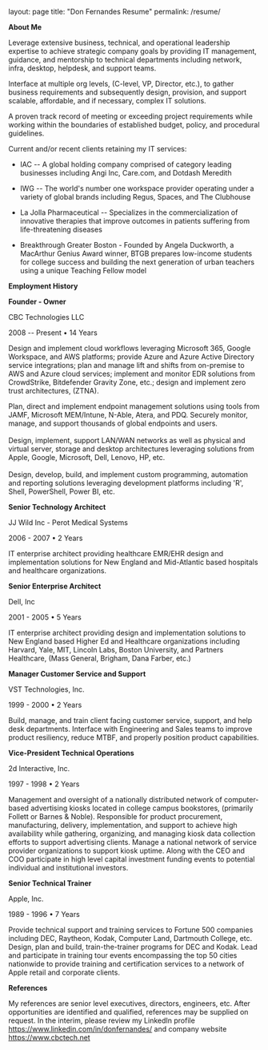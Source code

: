 layout: page
title: "Don Fernandes Resume"
permalink: /resume/

**About Me**

Leverage extensive business, technical, and operational leadership
expertise to achieve strategic company goals by providing IT management,
guidance, and mentorship to technical departments including network,
infra, desktop, helpdesk, and support teams.

Interface at multiple org levels, (C-level, VP, Director, etc.), to
gather business requirements and subsequently design, provision, and
support scalable, affordable, and if necessary, complex IT solutions.

A proven track record of meeting or exceeding project requirements while
working within the boundaries of established budget, policy, and
procedural guidelines.

Current and/or recent clients retaining my IT services:

-   IAC -- A global holding company comprised of category leading
    businesses including Angi Inc, Care.com, and Dotdash Meredith

-   IWG -- The world's number one workspace provider operating under a
    variety of global brands including Regus, Spaces, and The Clubhouse

-   La Jolla Pharmaceutical -- Specializes in the commercialization of
    innovative therapies that improve outcomes in patients suffering
    from life-threatening diseases

-   Breakthrough Greater Boston - Founded by Angela Duckworth, a
    MacArthur Genius Award winner, BTGB prepares low-income students for
    college success and building the next generation of urban teachers
    using a unique Teaching Fellow model

**Employment History**

**Founder - Owner**

CBC Technologies LLC

2008 -- Present • 14 Years

Design and implement cloud workflows leveraging Microsoft 365, Google
Workspace, and AWS platforms; provide Azure and Azure Active Directory
service integrations; plan and manage lift and shifts from on-premise to
AWS and Azure cloud services; implement and monitor EDR solutions from
CrowdStrike, Bitdefender Gravity Zone, etc.; design and implement zero
trust architectures, (ZTNA).

Plan, direct and implement endpoint management solutions using tools
from JAMF, Microsoft MEM/Intune, N-Able, Atera, and PDQ. Securely
monitor, manage, and support thousands of global endpoints and users.\
\
Design, implement, support LAN/WAN networks as well as physical and
virtual server, storage and desktop architectures leveraging solutions
from Apple, Google, Microsoft, Dell, Lenovo, HP, etc.\
\
Design, develop, build, and implement custom programming, automation and
reporting solutions leveraging development platforms including \'R\',
Shell, PowerShell, Power BI, etc.

**Senior Technology Architect**

JJ Wild Inc - Perot Medical Systems

2006 - 2007 • 2 Years

IT enterprise architect providing healthcare EMR/EHR design and
implementation solutions for New England and Mid-Atlantic based
hospitals and healthcare organizations.

**Senior Enterprise Architect**

Dell, Inc

2001 - 2005 • 5 Years

IT enterprise architect providing design and implementation solutions to
New England based Higher Ed and Healthcare organizations including
Harvard, Yale, MIT, Lincoln Labs, Boston University, and Partners
Healthcare, (Mass General, Brigham, Dana Farber, etc.)

**Manager Customer Service and Support**

VST Technologies, Inc.

1999 - 2000 • 2 Years

Build, manage, and train client facing customer service, support, and
help desk departments. Interface with Engineering and Sales teams to
improve product resiliency, reduce MTBF, and properly position product
capabilities.

**Vice-President Technical Operations**

2d Interactive, Inc.

1997 - 1998 • 2 Years

Management and oversight of a nationally distributed network of
computer-based advertising kiosks located in college campus bookstores,
(primarily Follett or Barnes & Noble). Responsible for product
procurement, manufacturing, delivery, implementation, and support to
achieve high availability while gathering, organizing, and managing
kiosk data collection efforts to support advertising clients. Manage a
national network of service provider organizations to support kiosk
uptime. Along with the CEO and COO participate in high level capital
investment funding events to potential individual and institutional
investors.

**Senior Technical Trainer**

Apple, Inc.

1989 - 1996 • 7 Years

Provide technical support and training services to Fortune 500 companies
including DEC, Raytheon, Kodak, Computer Land, Dartmouth College, etc.
Design, plan and build, train-the-trainer programs for DEC and Kodak.
Lead and participate in training tour events encompassing the top 50
cities nationwide to provide training and certification services to a
network of Apple retail and corporate clients.

**References**

My references are senior level executives, directors, engineers, etc.
After opportunities are identified and qualified, references may be
supplied on request. In the interim, please review my LinkedIn profile
<https://www.linkedin.com/in/donfernandes/> and company website
<https://www.cbctech.net>
